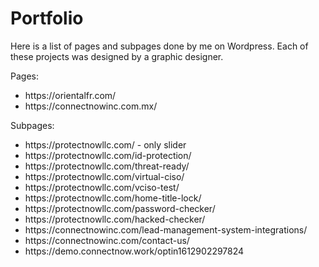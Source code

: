 # Portfolio

Here is a list of pages and subpages done by me on Wordpress. Each of these projects was designed by a graphic designer.

Pages:
<ul>
<li>https://orientalfr.com/</li>
<li>https://connectnowinc.com.mx/</li>
</ul>

Subpages:
<ul>
<li>https://protectnowllc.com/ - only slider</li>
<li>https://protectnowllc.com/id-protection/</li>
<li>https://protectnowllc.com/threat-ready/</li>
<li>https://protectnowllc.com/virtual-ciso/</li>
<li>https://protectnowllc.com/vciso-test/</li>
<li>https://protectnowllc.com/home-title-lock/</li>
<li>https://protectnowllc.com/password-checker/</li>
<li>https://protectnowllc.com/hacked-checker/</li>
<li>https://connectnowinc.com/lead-management-system-integrations/</li>
<li>https://connectnowinc.com/contact-us/</li>
<li>https://demo.connectnow.work/optin1612902297824</li>
</ul>
